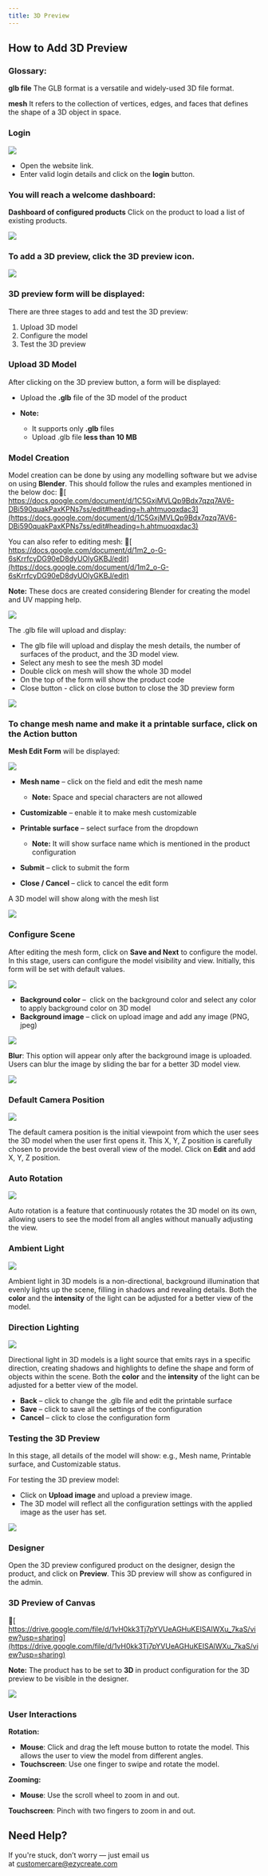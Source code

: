 ```yaml
---
title: 3D Preview
---
```


## **How to Add 3D Preview**

### **Glossary:**

**glb file**
 The GLB format is a versatile and widely-used 3D file format.

**mesh**
 It refers to the collection of vertices, edges, and faces that defines the shape of a 3D object in space.

### **Login**

![](https://ezy-resources.s3.ap-south-1.amazonaws.com/en/IN_HTA3DP1.png)

* Open the website link.
* Enter valid login details and click on the **login** button.

### **You will reach a welcome dashboard:**

**Dashboard of configured products**
 Click on the product to load a list of existing products.

![](https://ezy-resources.s3.ap-south-1.amazonaws.com/en/IN_HTA3DP2.png)

### **To add a 3D preview, click the 3D preview icon.**

![](https://ezy-resources.s3.ap-south-1.amazonaws.com/en/IN_HTA3DP3.png)

### **3D preview form will be displayed:**

There are three stages to add and test the 3D preview:

1. Upload 3D model
2. Configure the model
3. Test the 3D preview


### **Upload 3D Model**

After clicking on the 3D preview button, a form will be displayed:

* Upload the **.glb** file of the 3D model of the product
* **Note:**

  * It supports only **.glb** files
  * Upload .glb file **less than 10 MB**

### **Model Creation**

Model creation can be done by using any modelling software but we advise on using **Blender**. This should follow the rules and examples mentioned in the below doc:
 🔗[ https://docs.google.com/document/d/1C5GxjMVLQp9Bdx7qzq7AV6-DBi590quakPaxKPNs7ss/edit#heading=h.ahtmuoqxdac3](https://docs.google.com/document/d/1C5GxjMVLQp9Bdx7qzq7AV6-DBi590quakPaxKPNs7ss/edit#heading=h.ahtmuoqxdac3)

You can also refer to editing mesh:
 🔗[ https://docs.google.com/document/d/1m2_o-G-6sKrrfcyDG90eD8dyUOlyGKBJ/edit](https://docs.google.com/document/d/1m2_o-G-6sKrrfcyDG90eD8dyUOlyGKBJ/edit)

**Note:** These docs are created considering Blender for creating the model and UV mapping help.

![](https://ezy-resources.s3.ap-south-1.amazonaws.com/en/IN_HTA3DP4.png)

The .glb file will upload and display:

* The glb file will upload and display the mesh details, the number of surfaces of the product, and the 3D model view.
* Select any mesh to see the mesh 3D model 
* Double click on mesh will show the whole 3D model 
* On the top of the form will show the product code 
* Close button - click on close button to close the 3D preview form

![](https://ezy-resources.s3.ap-south-1.amazonaws.com/en/IN_HTA3DP5.png)

 

### **To change mesh name and make it a printable surface, click on the Action button**

**Mesh Edit Form** will be displayed:

![](https://ezy-resources.s3.ap-south-1.amazonaws.com/en/IN_HTA3DP6.png)

* **Mesh name** – click on the field and edit the mesh name

  * **Note:** Space and special characters are not allowed
* **Customizable** – enable it to make mesh customizable
* **Printable surface** – select surface from the dropdown

  * **Note:** It will show surface name which is mentioned in the product configuration
* **Submit** – click to submit the form
* **Close / Cancel** – click to cancel the edit form

A 3D model will show along with the mesh list

![](https://ezy-resources.s3.ap-south-1.amazonaws.com/en/IN_HTA3DP7.png)

### **Configure Scene**

After editing the mesh form, click on **Save and Next** to configure the model.
 In this stage, users can configure the model visibility and view. Initially, this form will be set with default values.

![](https://ezy-resources.s3.ap-south-1.amazonaws.com/en/IN_HTA3DP8.png)

* **Background color** –  click on the background color and select any color to apply background color on 3D model 
* **Background image** – click on upload image and add any image (PNG, jpeg) 

![](https://ezy-resources.s3.ap-south-1.amazonaws.com/en/IN_HTA3DP9.png)

**Blur**:
 This option will appear only after the background image is uploaded. Users can blur the image by sliding the bar for a better 3D model view.

![](https://ezy-resources.s3.ap-south-1.amazonaws.com/en/IN_HTA3DP10.png)

### **Default Camera Position**

![](https://ezy-resources.s3.ap-south-1.amazonaws.com/en/IN_HTA3DP11.png)

The default camera position is the initial viewpoint from which the user sees the 3D model when the user first opens it.
 This X, Y, Z position is carefully chosen to provide the best overall view of the model.
 Click on **Edit** and add X, Y, Z position.

### **Auto Rotation**

![](https://ezy-resources.s3.ap-south-1.amazonaws.com/en/IN_HTA3DP12.png)

Auto rotation is a feature that continuously rotates the 3D model on its own, allowing users to see the model from all angles without manually adjusting the view.

### **Ambient Light**

![](https://ezy-resources.s3.ap-south-1.amazonaws.com/en/IN_HTA3DP13.png)

Ambient light in 3D models is a non-directional, background illumination that evenly lights up the scene, filling in shadows and revealing details.
 Both the **color** and the **intensity** of the light can be adjusted for a better view of the model.

### **Direction Lighting**

![](https://ezy-resources.s3.ap-south-1.amazonaws.com/en/IN_HTA3DP14.png)

Directional light in 3D models is a light source that emits rays in a specific direction, creating shadows and highlights to define the shape and form of objects within the scene.
 Both the **color** and the **intensity** of the light can be adjusted for a better view of the model.

* **Back** – click to change the .glb file and edit the printable surface
* **Save** – click to save all the settings of the configuration
* **Cancel** – click to close the configuration form

### **Testing the 3D Preview**

In this stage, all details of the model will show:
 e.g., Mesh name, Printable surface, and Customizable status.

For testing the 3D preview model:

* Click on **Upload image** and upload a preview image.
* The 3D model will reflect all the configuration settings with the applied image as the user has set.

![](https://ezy-resources.s3.ap-south-1.amazonaws.com/en/IN_HTA3DP15.png)

### **Designer**

Open the 3D preview configured product on the designer, design the product, and click on **Preview**.
 This 3D preview will show as configured in the admin.

### **3D Preview of Canvas**

🔗[ https://drive.google.com/file/d/1vH0kk3Tj7pYVUeAGHuKEISAlWXu_7kaS/view?usp=sharing](https://drive.google.com/file/d/1vH0kk3Tj7pYVUeAGHuKEISAlWXu_7kaS/view?usp=sharing)

**Note:** The product has to be set to **3D** in product configuration for the 3D preview to be visible in the designer.

![](https://ezy-resources.s3.ap-south-1.amazonaws.com/en/IN_HTA3DP16.png)

### **User Interactions**

**Rotation:**

* **Mouse**: Click and drag the left mouse button to rotate the model. This allows the user to view the model from different angles.
* **Touchscreen**: Use one finger to swipe and rotate the model.

**Zooming:**

* **Mouse**: Use the scroll wheel to zoom in and out.

**Touchscreen**: Pinch with two fingers to zoom in and out.

## **Need Help?**

If you're stuck, don’t worry — just email us at [customercare@ezycreate.com](mailto:support@ezycreate.com)
